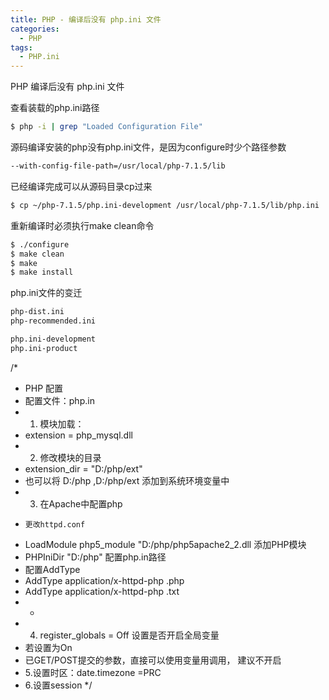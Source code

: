 ```yaml
---
title: PHP - 编译后没有 php.ini 文件
categories:
  - PHP
tags:
  - PHP.ini
---
```


PHP 编译后没有 php.ini 文件

<!--more-->

查看装载的php.ini路径
```bash
$ php -i | grep "Loaded Configuration File"
```

源码编译安装的php没有php.ini文件，是因为configure时少个路径参数
```bash
--with-config-file-path=/usr/local/php-7.1.5/lib
```

已经编译完成可以从源码目录cp过来
```bash
$ cp ~/php-7.1.5/php.ini-development /usr/local/php-7.1.5/lib/php.ini
```

重新编译时必须执行make clean命令
```bash
$ ./configure
$ make clean
$ make
$ make install
```

php.ini文件的变迁
```bash
php-dist.ini
php-recommended.ini

php.ini-development
php.ini-product
```

/*
 * PHP 配置
 *  配置文件：php.in
 *  1. 模块加载：
 *   extension = php_mysql.dll
 *  2. 修改模块的目录
 *    extension_dir = "D:/php/ext"
 *   也可以将 D:/php ,D:/php/ext 添加到系统环境变量中
 *  3. 在Apache中配置php
 *     更改httpd.conf
 *   LoadModule php5_module "D:/php/php5apache2_2.dll 添加PHP模块
 *   PHPIniDir "D:/php" 配置php.in路径
 *   配置AddType
 *   AddType application/x-httpd-php .php
 *   AddType application/x-httpd-php .txt
 *   *   
 *  4. register_globals = Off 设置是否开启全局变量
 *  若设置为On
 *  已GET/POST提交的参数，直接可以使用变量用调用， 建议不开启
 *  5.设置时区：date.timezone =PRC 
 *  6.设置session 
 */
